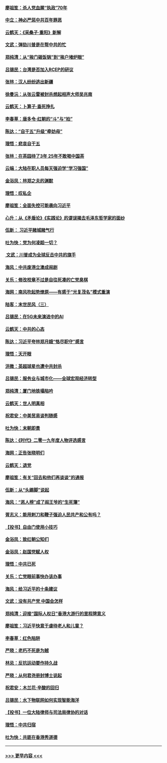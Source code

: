 #### [廖祖笙：杀人党血腥“执政”70年](../pages/nsc993/n11745144.md?t=12261933) 
#### [中立：神必严惩中共百年罪恶](../pages/nsc993/n11744970.md?t=12261933) 
#### [云鹤天：《采桑子‧重阳》新解](../pages/nsc993/n11744948.md?t=12261933) 
#### [文武：弹劾川普是在帮中共的忙](../pages/nsc993/n11744758.md?t=12261933) 
#### [郑纯清：从“挨门砸饭锅”到“挨户堵炉眼”](../pages/nsc993/n11744745.md?t=12261933) 
#### [吕锡民：台湾是否加入RCEP的研议](../pages/nsc993/n11744701.md?t=12261933) 
#### [张林：汉人纷纷逃出新疆](../pages/nsc993/n11743530.md?t=12261933) 
#### [徐曼沅：从张云雷被封杀想起相声大师吴兆南](../pages/nsc993/n11741816.md?t=12261933) 
#### [云鹤天：卜算子‧垂死挣扎](../pages/nsc993/n11739956.md?t=12261933) 
#### [李春草：唐多令‧红朝的“斗”与“拍”](../pages/nsc993/n11739830.md?t=12261933) 
#### [陈达：“自干五”升级“牵妨母”](../pages/nsc993/n11739724.md?t=12261933) 
#### [理悟：悲哀自干五](../pages/nsc993/n11739547.md?t=12261933) 
#### [张林：在茶园待了3年 25年不敢喝中国茶](../pages/nsc993/n11739240.md?t=12261933) 
#### [云端：大陆在职人员每天强迫学“学习强国”](../pages/nsc993/n11738735.md?t=12261933) 
#### [金浴凤：林郑之夫的渊默](../pages/nsc993/n11737735.md?t=12261933) 
#### [理悟：叹私企](../pages/nsc993/n11737715.md?t=12261933) 
#### [廖祖笙：全面失控可能袭向习近平](../pages/nsc993/n11737704.md?t=12261933) 
#### [心升：从《矛盾论》《实践论》的谬误揭去毛泽东哲学家的面纱](../pages/nsc993/n11736962.md?t=12261933) 
#### [伍新： 习近平赌城赌气行](../pages/nsc993/n11736929.md?t=12261933) 
#### [吐为快：党为何凌蹈一切？](../pages/nsc993/n11736915.md?t=12261933) 
#### [ 文武：川普成为全球反击中共的旗手](../pages/nsc993/n11736882.md?t=12261933) 
#### [海风：中共废港立澳成闹剧](../pages/nsc993/n11735857.md?t=12261933) 
#### [关乐：修改校章不过是自往死凑的亡党臭棋](../pages/nsc993/n11735097.md?t=12261933) 
#### [海网：南风吹起势燎原——有感于“光复茂名”模式重演](../pages/nsc993/n11732308.md?t=12261933) 
#### [陆客：末世民风（三）](../pages/nsc993/n11732211.md?t=12261933) 
#### [吕锡民：在5G未来演进中的AI](../pages/nsc993/n11730010.md?t=12261933) 
#### [云鹤天：中共的心态](../pages/nsc993/n11729906.md?t=12261933) 
#### [陈达：习近平夸林郑月娥“恪尽职守”感言](../pages/nsc993/n11729881.md?t=12261933) 
#### [理悟：天开眼](../pages/nsc993/n11729699.md?t=12261933) 
#### [洪微：英超球星也遭中共封杀](../pages/nsc993/n11727243.md?t=12261933) 
#### [吕锡民：服务业与城市化——全球宏观经济转型](../pages/nsc993/n11725845.md?t=12261933) 
#### [郑纯清：厦门地铁塌陷吟](../pages/nsc993/n11725813.md?t=12261933) 
#### [云鹤天：世人明真相](../pages/nsc993/n11725621.md?t=12261933) 
#### [祝君安：中美贸易谈判随感](../pages/nsc993/n11725609.md?t=12261933) 
#### [吐为快：末朝即景](../pages/nsc993/n11723365.md?t=12261933) 
#### [陈达：《时代》二零一九年度人物评选感言](../pages/nsc993/n11723337.md?t=12261933) 
#### [海网：正告张晓明们](../pages/nsc993/n11723228.md?t=12261933) 
#### [云鹤天：退党](../pages/nsc993/n11723056.md?t=12261933) 
#### [廖祖笙：有关“回去和他们再谈谈”的通报](../pages/nsc993/n11722442.md?t=12261933) 
#### [伍新：从“头踢脚”说起](../pages/nsc993/n11722429.md?t=12261933) 
#### [海风：“恶人榜”成了阎王爷的“生死簿”](../pages/nsc993/n11722272.md?t=12261933) 
#### [胥志义：能用剌刀和鞭子强迫人民共产和公有吗？](../pages/nsc993/n11720569.md?t=12261933) 
#### [【投书】自由门使用小技巧](../pages/nsc993/n11720180.md?t=12261933) 
#### [金浴凤：致红朝公知们](../pages/nsc993/n11720563.md?t=12261933) 
#### [金浴凤：赵国党赋人权](../pages/nsc993/n11720533.md?t=12261933) 
#### [理悟：中共已死](../pages/nsc993/n11720233.md?t=12261933) 
#### [关乐：亡党眼前事快办该办事](../pages/nsc993/n11719160.md?t=12261933) 
#### [海风：给习近平的十条建议](../pages/nsc993/n11717616.md?t=12261933) 
#### [文武：没有共产党 中国会怎样](../pages/nsc993/n11717584.md?t=12261933) 
#### [郑纯清：迎接“国际人权日”香港大游行的里程牌意义](../pages/nsc993/n11717417.md?t=12261933) 
#### [廖祖笙：习近平快意于虐待老人和儿童？](../pages/nsc993/n11715313.md?t=12261933) 
#### [李春草：红色陷阱](../pages/nsc993/n11715029.md?t=12261933) 
#### [严晓：老朽不死是为贼](../pages/nsc993/n11712910.md?t=12261933) 
#### [林忌：反抗运动要作持久战](../pages/nsc993/n11712623.md?t=12261933) 
#### [严晓：从何君尧册封博士说起](../pages/nsc993/n11712465.md?t=12261933) 
#### [祝君安：木兰花·辛酸的回归](../pages/nsc993/n11712381.md?t=12261933) 
#### [吕锡民：水下物联网如何实现智能海洋](../pages/nsc993/n11711158.md?t=12261933) 
#### [【投书】一位大陆律师与司法局律协的对话](../pages/nsc993/n11709675.md?t=12261933) 
#### [理悟：中共归宿](../pages/nsc993/n11710059.md?t=12261933) 
#### [吐为快：共匪在香港秀道德](../pages/nsc993/n11709979.md?t=12261933) 

----
#### [ >>> 更早内容 <<< ](../indexes/nsc993-earlier.md)

